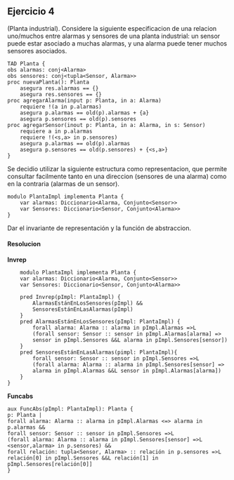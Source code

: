 ## Ejercicio 4
(Planta industrial). Considere la siguiente especificacion de una relacion uno/muchos entre alarmas y sensores de una planta industrial: un sensor puede estar asociado a muchas alarmas, y una alarma puede tener muchos sensores
asociados.
    
    TAD Planta {
    obs alarmas: conj<Alarma>
    obs sensores: conj<tupla<Sensor, Alarma>>
    proc nuevaPlanta(): Planta
        asegura res.alarmas == {}
        asegura res.sensores == {}
    proc agregarAlarma(input p: Planta, in a: Alarma)
        requiere !(a in p.alarmas)
        asegura p.alarmas == old(p).alarmas + {a}
        asegura p.sensores == old(p).sensores
    proc agregarSensor(inout p: Planta, in a: Alarma, in s: Sensor)
        requiere a in p.alarmas
        requiere !(<s,a> in p.sensores)
        asegura p.alarmas == old(p).alarmas
        asegura p.sensores == old(p.sensores) + {<s,a>}
    }
Se decidio utilizar la siguiente estructura como representacion, que permite consultar facilmente tanto en una direccion (sensores de una alarma) como en la contraria (alarmas de un sensor).

    modulo PlantaImpl implementa Planta {
        var alarmas: Diccionario<Alarma, Conjunto<Sensor>>
        var Sensores: Diccionario<Sensor, Conjunto<Alarma>>
    }

Dar el invariante de representación y la función de abstraccion.
#### Resolucion
**Invrep**

        modulo PlantaImpl implementa Planta {
        var alarmas: Diccionario<Alarma, Conjunto<Sensor>>
        var Sensores: Diccionario<Sensor, Conjunto<Alarma>>

        pred Invrep(pImpl: PlantaImpl) {
            AlarmasEstánEnLosSensores(pImpl) &&
            SensoresEstánEnLasAlarmas(pImpl)
        }
        pred AlarmasEstánEnLosSensores(pImpl: PlantaImpl) {
            forall alarma: Alarma :: alarma in pImpl.Alarmas =>L 
            (forall sensor: Sensor :: sensor in pImpl.Alarmas[alarma] =>
            sensor in pImpl.Sensores &&L alarma in pImpl.Sensores[sensor])
        }
        pred SensoresEstánEnLasAlarmas(pimpl: PlantaImpl){
            forall sensor: Sensor :: sensor in pImpl.Sensores =>L 
            (forall alarma: Alarma :: alarma in pImpl.Sensores[sensor] =>
            alarma in pImpl.Alarmas &&L sensor in pImpl.Alarmas[alarma])
        }
    }

**Funcabs**

    aux FuncAbs(pImpl: PlantaImpl): Planta {
    p: Planta |
    forall alarma: Alarma :: alarma in pImpl.Alarmas <=> alarma in p.alarmas &&
    forall sensor: Sensor :: sensor in pImpl.Sensores =>L 
    (forall alarma: Alarma :: alarma in pImpl.Sensores[sensor] =>L 
    <sensor,alarma> in p.sensores) &&
    forall relación: tupla<Sensor, Alarma> :: relación in p.sensores =>L 
    relación[0] in pImpl.Sensores &&L relación[1] in pImpl.Sensores[relación[0]]
    }